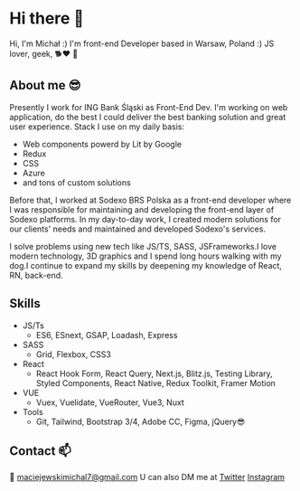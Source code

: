 # Hi there 👋
Hi, I'm Michał :) I'm front-end Developer based in Warsaw, Poland :) JS lover, geek, 🐕❤ 🤣


## About me 😎

Presently I work for ING Bank Śląski as Front-End Dev. I'm working on web application, do the best I could deliver the best banking solution and great user experience. Stack I use on my daily basis: 
- Web components powerd by Lit by Google
- Redux
- CSS
- Azure 
- and tons of custom solutions

Before that, I worked at Sodexo BRS Polska as a front-end developer where I was responsible for maintaining and developing the front-end layer of Sodexo platforms. In my day-to-day work, I created modern solutions for our clients' needs and maintained and developed Sodexo's services.

I solve problems using new tech like JS/TS, SASS, JSFrameworks.I love modern technology, 3D graphics and I spend long hours walking with my dog.I continue to expand my skills by deepening my knowledge of React, RN, back-end.

## Skills
- JS/Ts 
  - ES6, ESnext, GSAP, Loadash, Express
- SASS 
  - Grid, Flexbox, CSS3
- React 
  - React Hook Form, React Query, Next.js, Blitz.js, Testing Library, Styled Components, React Native, Redux Toolkit, Framer Motion
- VUE 
  - Vuex, Vuelidate, VueRouter, Vue3, Nuxt
- Tools
  - Git, Tailwind, Bootstrap 3/4, Adobe CC, Figma, jQuery😎


## Contact 📫

📧 maciejewskimichal7@gmail.com
U can also DM me at 
[Twitter](https://twitter.com/maciejka77)
[Instagram](https://www.instagram.com/maciejewskimichal7/)

<!--
**maciejka7/maciejka7** is a ✨ _special_ ✨ repository because its `README.md` (this file) appears on your GitHub profile.

Here are some ideas to get you started:

- 🔭 I’m currently working on ...
- 🌱 I’m currently learning ...
- 👯 I’m looking to collaborate on ...
- 🤔 I’m looking for help with ...
- 💬 Ask me about ...
- 📫 How to reach me: ...
- 😄 Pronouns: ...
- ⚡ Fun fact: ...
-->
